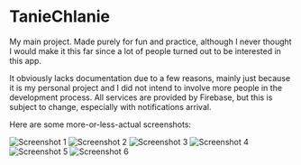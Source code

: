 # TanieChlanie
My main project. Made purely for fun and practice, although I never thought I would make it this far since a lot of people turned out to be interested in this app.

It obviously lacks documentation due to a few reasons, mainly just because it is my personal project and I did not intend to involve more people in the development process.
All services are provided by Firebase, but this is subject to change, especially with notifications arrival.

Here are some more-or-less-actual screenshots:

![Screenshot 1](assets/1.jpg)
![Screenshot 2](assets/2.jpg)
![Screenshot 3](assets/3.jpg)
![Screenshot 4](assets/4.jpg)
![Screenshot 5](assets/5.jpg)
![Screenshot 6](assets/6.jpg)
